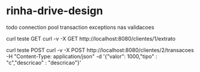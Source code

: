 # rinha-drive-design

todo
connection pool
transaction
exceptions nas validacoes

curl teste GET
curl -v -X GET http://localhost:8080/clientes/1/extrato

curl teste POST
curl -v -X POST http://localhost:8080/clientes/2/transacoes -H "Content-Type: application/json" -d '{"valor": 1000,"tipo" : "c","descricao" : "descricao"}'